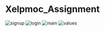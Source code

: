 # Xelpmoc_Assignment


![signup](https://user-images.githubusercontent.com/45487004/171395294-f87019f4-acb4-41d7-b63a-d58ab8b53dfb.jpeg)
![login](https://user-images.githubusercontent.com/45487004/171395301-16a467f9-0e50-4895-9a6f-807e003c06b3.jpeg)
![main](https://user-images.githubusercontent.com/45487004/171395302-ad468e34-4ffa-45d6-b41f-35712cd9efec.jpeg)
![values](https://user-images.githubusercontent.com/45487004/171395306-496b43cf-0e91-4374-b61c-70350cc9ba60.jpeg)
